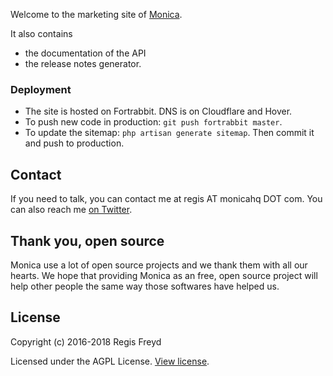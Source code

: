 Welcome to the marketing site of [Monica](https://monicahq.com).

It also contains 
* the documentation of the API
* the release notes generator.

### Deployment

* The site is hosted on Fortrabbit. DNS is on Cloudflare and Hover.
* To push new code in production: `git push fortrabbit master`.
* To update the sitemap: `php artisan generate sitemap`. Then commit it and push to production.

## Contact

If you need to talk, you can contact me at regis AT monicahq DOT com. You can also reach me [on Twitter](https://twitter.com/djaiss).

## Thank you, open source

Monica use a lot of open source projects and we thank them with all our hearts. We hope that providing Monica as an free, open source project will help other people the same way those softwares have helped us.

## License

Copyright (c) 2016-2018 Regis Freyd

Licensed under the AGPL License. [View license](/LICENSE).
